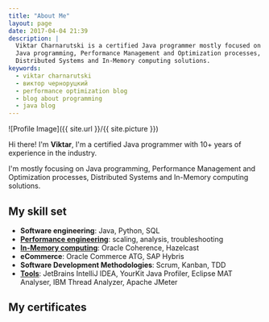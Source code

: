 ```yaml
---
title: "About Me"
layout: page
date: 2017-04-04 21:39
description: |
  Viktar Charnarutski is a certified Java programmer mostly focused on
  Java programming, Performance Management and Optimization processes,
  Distributed Systems and In-Memory computing solutions.
keywords:
  - viktar charnarutski
  - виктор черноруцкий
  - performance optimization blog
  - blog about programming
  - java blog
---
```

![Profile Image]({{ site.url }}/{{ site.picture }})

<p>Hi there! I'm <b>Viktar</b>, I'm a certified Java
programmer with 10+ years of experience in the industry.</p>

<p>I'm mostly focusing on Java programming, Performance Management
and Optimization processes, Distributed Systems and In-Memory computing
solutions.</p>

## My skill set

<ul class="skill-list">
	<li><b>Software engineering</b>: Java, Python, SQL</li>
	<li><b><a href="/tags#performance">Performance engineering</a></b>:
	scaling, analysis, troubleshooting</li>
	<li><b><a href="/tags#in-memory-computing">In-Memory computing</a></b>:
	Oracle Coherence, Hazelcast</li>
	<li><b>eCommerce</b>: Oracle Commerce ATG, SAP Hybris</li>
	<li><b>Software Development Methodologies</b>: Scrum, Kanban, TDD</li>
	<li><b><a href="/tags#tools">Tools</a></b>: JetBrains IntelliJ IDEA,
	YourKit Java Profiler, Eclipse MAT Analyser, IBM Thread Analyzer,
	Apache JMeter</li>
</ul>


## My certificates
  <div data-iframe-width="150" data-iframe-height="270" data-share-badge-id="a8a50a90-246c-418a-a9b6-45fe9ded252c"></div>
  <script type="text/javascript">
    (function() {
      var s = document.createElement('script');
      s.type = 'text/javascript';
      s.async = true;
      s.src = '//cdn.youracclaim.com/assets/utilities/embed.js';
      var o = document.getElementsByTagName('script')[0];
      o.parentNode.insertBefore(s, o);
      })();
  </script>

  <div data-iframe-width="150" data-iframe-height="270" data-share-badge-id="a62b81ab-a07c-4f1c-993d-39f1ff052a69"></div>
  <script type="text/javascript">
    (function() {
      var s = document.createElement('script');
      s.type = 'text/javascript';
      s.async = true;
      s.src = '//cdn.youracclaim.com/assets/utilities/embed.js';
      var o = document.getElementsByTagName('script')[0];
      o.parentNode.insertBefore(s, o);
      })();
  </script>

